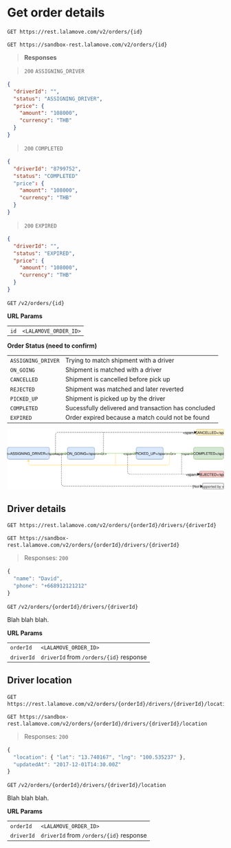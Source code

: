# Get order details

```plaintext--prod
GET https://rest.lalamove.com/v2/orders/{id}
```

```plaintext--sandbox
GET https://sandbox-rest.lalamove.com/v2/orders/{id}
```

> **Responses**

> `200` `ASSIGNING_DRIVER`

```json
{
  "driverId": "",
  "status": "ASSIGNING_DRIVER",
  "price": {
    "amount": "108000",
    "currency": "THB"
  }
}
```

> `200` `COMPLETED`

```json
{
  "driverId": "8799752",
  "status": "COMPLETED"
  "price": {
    "amount": "108000",
    "currency": "THB"
  }
}
```

> `200` `EXPIRED`

```json
{
  "driverId": "",
  "status": "EXPIRED",
  "price": {
    "amount": "108000",
    "currency": "THB"
  }
}
```

`GET` `/v2/orders/{id}`

**URL Params**

|      |                       |
| ---- | --------------------- |
| `id` | `<LALAMOVE_ORDER_ID>` |

**Order Status (need to confirm)**

|                    |                                                     |
| ------------------ | --------------------------------------------------- |
| `ASSIGNING_DRIVER` | Trying to match shipment with a driver              |
| `ON_GOING`         | Shipment is matched with a driver                   |
| `CANCELLED`        | Shipment is cancelled before pick up                |
| `REJECTED`         | Shipment was matched and later reverted             |
| `PICKED_UP`        | Shipment is picked up by the driver                 |
| `COMPLETED`        | Sucessfully delivered and transaction has concluded |
| `EXPIRED`          | Order expired because a match could not be found    |

![status](images/status-flow.svg)

## Driver details

```plaintext--prod
GET https://rest.lalamove.com/v2/orders/{orderId}/drivers/{driverId}
```

```plaintext--sandbox
GET https://sandbox-rest.lalamove.com/v2/orders/{orderId}/drivers/{driverId}
```

> Responses: `200`

```js
{
  "name": "David",
  "phone": "+668912121212"
}
```

`GET` `/v2/orders/{orderId}/drivers/{driverId}`

Blah blah blah.

**URL Params**

|            |                                         |
| ---------- | --------------------------------------- |
| `orderId`  | `<LALAMOVE_ORDER_ID>`                   |
| `driverId` | `driverId` from `/orders/{id}` response |

## Driver location

```plaintext--prod
GET https://rest.lalamove.com/v2/orders/{orderId}/drivers/{driverId}/location
```

```plaintext--sandbox
GET https://sandbox-rest.lalamove.com/v2/orders/{orderId}/drivers/{driverId}/location
```

> Responses: `200`

```js
{
  "location": { "lat": "13.740167", "lng": "100.535237" },
  "updatedAt": "2017-12-01T14:30.00Z"
}
```

`GET` `/v2/orders/{orderId}/drivers/{driverId}/location`

Blah blah blah.

**URL Params**

|            |                                         |
| ---------- | --------------------------------------- |
| `orderId`  | `<LALAMOVE_ORDER_ID>`                   |
| `driverId` | `driverId` from `/orders/{id}` response |
